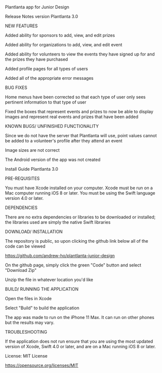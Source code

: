 Plantlanta app for Junior Design

Release Notes version Plantlanta 3.0

NEW FEATURES

 Added ability for sponsors to add, view, and edit prizes
 
 Added ability for organizations to add, view, and edit event
 
 Added ability for volunteers to view the events they have signed up for and the prizes they have purchased
 
 Added profile pages for all types of users
 
 Added all of the appropriate error messages
 
 
BUG FIXES

 Home menus have been corrected so that each type of user only sees pertinent information to that type of user
 
 Fixed the boxes that represent events and prizes to now be able to display images and represent real events and prizes that have been added
 
 
KNOWN BUGS/ UNFINISHED FUNCTIONALITY

 Since we do not have the server that Plantlanta will use, point values cannot be added to a volunteer's profile after they attend an event
 
 Image sizes are not correct
 
 The Android version of the app was not created
 
 
Install Guide Plantlanta 3.0

PRE-REQUISITES

 You must have Xcode installed on your computer.  Xcode must be run on a Mac computer running iOS 8 or later.  You must be using the Swift language version 4.0 or later.
 
 
DEPENDENCIES

 There are no extra dependencies or libraries to be downloaded or installed; the libraries used are simply the native Swift libraries
 
 
DOWNLOAD/ INSTALLATION

 The repository is public, so upon clicking the github link below all of the code can be viewed
 
 https://github.com/andrew-ho/plantlanta-junior-design
 
 On the github page, simply click the green "Code" button and select "Download Zip"
 
 Unzip the file in whatever location you'd like
 
 
BUILD/ RUNNING THE APPLICATION

 Open the files in Xcode
 
 Select "Build" to build the application
 
 The app was made to run on the iPhone 11 Max.  It can run on other phones but the results may vary.
 
 
TROUBLESHOOTING

 If the application does not run ensure that you are using the most updated version of Xcode, Swift 4.0 or later, and are on a Mac running iOS 8 or later.

License: MIT License

https://opensource.org/licenses/MIT
